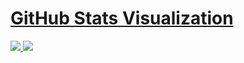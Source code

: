 # [GitHub Stats Visualization](https://github.com/jstrieb/github-stats)

<a href="https://github.com/JGabrielGruber/stats">

![](https://github.com/JGabrielGruber/github-stats/blob/master/generated/overview.svg)
![](https://github.com/JGabrielGruber/github-stats/blob/master/generated/languages.svg)

</a>
